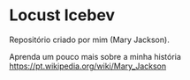 # Locust Icebev

Repositório criado por mim (Mary Jackson).

Aprenda um pouco mais sobre a minha história https://pt.wikipedia.org/wiki/Mary_Jackson